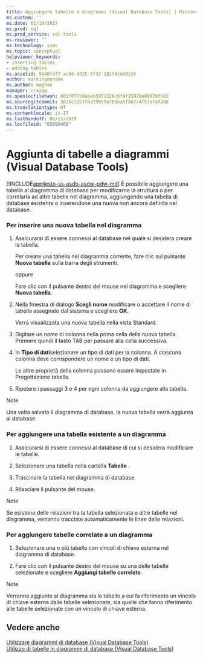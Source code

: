 ```yaml
---
title: Aggiungere tabelle a diagrammi (Visual Database Tools) | Microsoft Docs
ms.custom: ''
ms.date: 01/19/2017
ms.prod: sql
ms.prod_service: sql-tools
ms.reviewer: ''
ms.technology: ssms
ms.topic: conceptual
helpviewer_keywords:
- inserting tables
- adding tables
ms.assetid: 5440fdf7-ac04-4325-9f32-181f4cd402e5
author: markingmyname
ms.author: maghan
manager: craigg
ms.openlocfilehash: 601f077b8ebeb5971526c6f9f25978e09078fb83
ms.sourcegitcommit: 3026c22b7fba19059a769ea5f367c4f51efaf286
ms.translationtype: HT
ms.contentlocale: it-IT
ms.lasthandoff: 06/15/2019
ms.locfileid: "65099466"
---
```

# <a name="add-tables-to-diagrams-visual-database-tools"></a>Aggiunta di tabelle a diagrammi (Visual Database Tools)
[!INCLUDE[appliesto-ss-asdb-asdw-pdw-md](../../includes/appliesto-ss-asdb-asdw-pdw-md.md)]
È possibile aggiungere una tabella al diagramma di database per modificarne la struttura o per correlarla ad altre tabelle nel diagramma, aggiungendo una tabella di database esistente o inserendone una nuova non ancora definita nel database.  
  
### <a name="to-insert-a-new-table-into-a-diagram"></a>Per inserire una nuova tabella nel diagramma  
  
1.  Assicurarsi di essere connessi al database nel quale si desidera creare la tabella.  
  
    Per creare una tabella nel diagramma corrente, fare clic sul pulsante **Nuova tabella** sulla barra degli strumenti.  
  
    oppure  
  
    Fare clic con il pulsante destro del mouse nel diagramma e scegliere **Nuova tabella**.  
  
2.  Nella finestra di dialogo **Scegli nome** modificare o accettare il nome di tabella assegnato dal sistema e scegliere **OK**.  
  
    Verrà visualizzata una nuova tabella nella vista Standard.  
  
3.  Digitare un nome di colonna nella prima cella della nuova tabella. Premere quindi il tasto TAB per passare alla cella successiva.  
  
4.  In **Tipo di dati**selezionare un tipo di dati per la colonna. A ciascuna colonna deve corrispondere un nome e un tipo di dati.  
  
    Le altre proprietà della colonna possono essere impostate in Progettazione tabelle.  
  
5.  Ripetere i passaggi 3 e 4 per ogni colonna da aggiungere alla tabella.  
  
> [!NOTE]  
> Una volta salvato il diagramma di database, la nuova tabella verrà aggiunta al database.  
  
### <a name="to-add-an-existing-table-to-a-diagram"></a>Per aggiungere una tabella esistente a un diagramma  
  
1.  Assicurarsi di essere connessi al database di cui si desidera modificare le tabelle.  
  
2.  Selezionare una tabella nella cartella **Tabelle** .  
  
3.  Trascinare la tabella nel diagramma di database.  
  
4.  Rilasciare il pulsante del mouse.  
  
> [!NOTE]  
> Se esistono delle relazioni tra la tabella selezionata e altre tabelle nel diagramma, verranno tracciate automaticamente le linee delle relazioni.  
  
### <a name="to-add-related-tables-to-a-diagram"></a>Per aggiungere tabelle correlate a un diagramma  
  
1.  Selezionare una o più tabelle con vincoli di chiave esterna nel diagramma di database.  
  
2.  Fare clic con il pulsante destro del mouse su una delle tabelle selezionate e scegliere **Aggiungi tabelle correlate**.  
  
> [!NOTE]  
> Verranno aggiunte al diagramma sia le tabelle a cui fa riferimento un vincolo di chiave esterna dalle tabelle selezionate, sia quelle che fanno riferimento alle tabelle selezionate con un vincolo di chiave esterna.  
  
## <a name="see-also"></a>Vedere anche  
[Utilizzare diagrammi di database (Visual Database Tools)](../../ssms/visual-db-tools/work-with-database-diagrams-visual-database-tools.md)  
[Utilizzo di tabelle in diagrammi di database (Visual Database Tools)](../../ssms/visual-db-tools/work-with-tables-in-database-diagram-visual-database-tools.md)  
  
